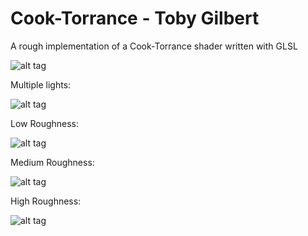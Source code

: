 Cook-Torrance - Toby Gilbert
===================
A rough implementation of a Cook-Torrance shader written with GLSL

![alt tag](https://raw.github.com/TobyGilbert/Cook-Torrance/master/images/greenBunny.png)

Multiple lights:

![alt tag](https://raw.github.com/TobyGilbert/Cook-Torrance/master/images/mixedBunny.png)

Low Roughness:

![alt tag](https://raw.github.com/TobyGilbert/Cook-Torrance/master/images/lowRoughness.png)

Medium Roughness:

![alt tag](https://raw.github.com/TobyGilbert/Cook-Torrance/master/images/medRoughness.png)

High Roughness:

![alt tag](https://raw.github.com/TobyGilbert/Cook-Torrance/master/images/highRoughness.png)




